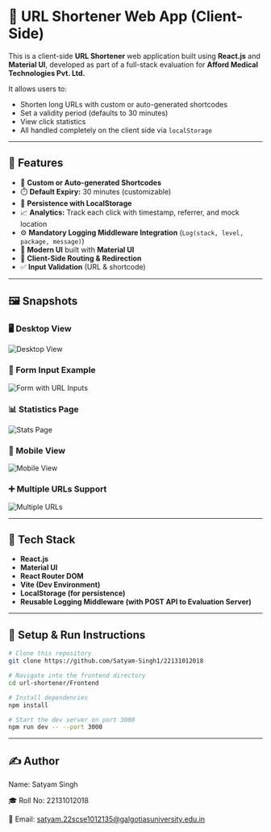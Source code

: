 # 🔗 URL Shortener Web App (Client-Side)

This is a client-side **URL Shortener** web application built using **React.js** and **Material UI**, developed as part of a full-stack evaluation for **Afford Medical Technologies Pvt. Ltd.**

It allows users to:
- Shorten long URLs with custom or auto-generated shortcodes
- Set a validity period (defaults to 30 minutes)
- View click statistics
- All handled completely on the client side via `localStorage`

---

## 🚀 Features

- 🔐 **Custom or Auto-generated Shortcodes**
- ⏱️ **Default Expiry:** 30 minutes (customizable)
- 💾 **Persistence with LocalStorage**
- 📈 **Analytics:** Track each click with timestamp, referrer, and mock location
- ⚙️ **Mandatory Logging Middleware Integration** (`Log(stack, level, package, message)`)
- 🎨 **Modern UI** built with **Material UI**
- 🔁 **Client-Side Routing & Redirection**
- ✅ **Input Validation** (URL & shortcode)

---

## 🖼️ Snapshots

### 🖥️ Desktop View  
![Desktop View](https://github.com/user-attachments/assets/5fe5c907-a65b-4ee8-8689-ecc3758366d6)

### 📝 Form Input Example  
![Form with URL Inputs](https://github.com/user-attachments/assets/178203f8-b07e-4757-bb60-2f2654c6cca2)

### 📊 Statistics Page  
![Stats Page](https://github.com/user-attachments/assets/b3d38fb9-45cd-4a95-8704-d01c5c35ce54)

### 📱 Mobile View  
![Mobile View](https://github.com/user-attachments/assets/0ce4fbe3-5c5e-4581-820f-21f55b2f9083)

### ➕ Multiple URLs Support  
![Multiple URLs](https://github.com/user-attachments/assets/dd96eae1-b6a6-427a-98ac-0b138eed3759)

---

## 🧪 Tech Stack

- **React.js**
- **Material UI**
- **React Router DOM**
- **Vite (Dev Environment)**
- **LocalStorage (for persistence)**
- **Reusable Logging Middleware (with POST API to Evaluation Server)**

---

## 🧰 Setup & Run Instructions

```bash
# Clone this repository
git clone https://github.com/Satyam-Singh1/22131012018

# Navigate into the frontend directory
cd url-shortener/Frontend

# Install dependencies
npm install

# Start the dev server on port 3000
npm run dev -- --port 3000
```

---

## ✍️ Author
Name: Satyam Singh

🎓 Roll No: 22131012018

📧 Email: satyam.22scse1012135@galgotiasuniversity.edu.in

